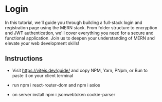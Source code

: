 # Login
In this tutorial, we'll guide you through building a full-stack login and registration page using the MERN stack. From folder structure to encryption and JWT authentication, we'll cover everything you need for a secure and functional application. Join us to deepen your understanding of MERN and elevate your web development skills!

## Instructions

* Visit https://vitejs.dev/guide/ and copy NPM, Yarn, PNpm, or Bun to paste it on your client terminal 
* run npm i react-router-dom and npm i axios

* on server install npm i jsonwebtoken cookie-parser